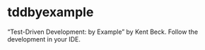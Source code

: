 # tddbyexample

“Test-Driven Development: by Example” by Kent Beck. Follow the development in your IDE.

